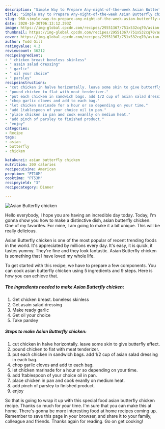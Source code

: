 ```yaml
---
description: "Simple Way to Prepare Any-night-of-the-week Asian Butterfly chicken"
title: "Simple Way to Prepare Any-night-of-the-week Asian Butterfly chicken"
slug: 960-simple-way-to-prepare-any-night-of-the-week-asian-butterfly-chicken
date: 2020-10-30T06:13:12.393Z
image: https://img-global.cpcdn.com/recipes/29551367/751x532cq70/asian-butterfly-chicken-recipe-main-photo.jpg
thumbnail: https://img-global.cpcdn.com/recipes/29551367/751x532cq70/asian-butterfly-chicken-recipe-main-photo.jpg
cover: https://img-global.cpcdn.com/recipes/29551367/751x532cq70/asian-butterfly-chicken-recipe-main-photo.jpg
author: Todd Gill
ratingvalue: 4.3
reviewcount: 36212
recipeingredient:
- " chicken breast boneless skinless"
- " asain salad dressing"
- " garlic"
- " oil your choice"
- " parsley"
recipeinstructions:
- "cut chicken in halve horizontally. leave some skin to give butterfly effect."
- "pound chicken to flat with meat tenderizer."
- "put each chicken in sandwich bags. add 1/2 cup of asian salad dressing in each bag."
- "chop garlic cloves and add to each bag."
- "let chicken marinade for a hour or so depending on your time."
- "add 1tablespoon of your choice oil in pan."
- "place chicken in pan and cook evanlly on medium heat."
- "add pinch of parsley to finished product."
- "enjoy"
categories:
- Recipe
tags:
- asian
- butterfly
- chicken

katakunci: asian butterfly chicken 
nutrition: 200 calories
recipecuisine: American
preptime: "PT10M"
cooktime: "PT53M"
recipeyield: "3"
recipecategory: Dinner

---
```



![Asian Butterfly chicken](https://img-global.cpcdn.com/recipes/29551367/751x532cq70/asian-butterfly-chicken-recipe-main-photo.jpg)

Hello everybody, I hope you are having an incredible day today. Today, I'm gonna show you how to make a distinctive dish, asian butterfly chicken. One of my favorites. For mine, I am going to make it a bit unique. This will be really delicious.

Asian Butterfly chicken is one of the most popular of recent trending foods in the world. It's appreciated by millions every day. It's easy, it is quick, it tastes yummy. They're fine and they look fantastic. Asian Butterfly chicken is something that I have loved my whole life.




To get started with this recipe, we have to prepare a few components. You can cook asian butterfly chicken using 5 ingredients and 9 steps. Here is how you can achieve that.

<!--inarticleads1-->

##### The ingredients needed to make Asian Butterfly chicken:

1. Get  chicken breast. boneless skinless
1. Get  asain salad dressing
1. Make ready  garlic
1. Get  oil your choice
1. Take  parsley




<!--inarticleads2-->

##### Steps to make Asian Butterfly chicken:

1. cut chicken in halve horizontally. leave some skin to give butterfly effect.
1. pound chicken to flat with meat tenderizer.
1. put each chicken in sandwich bags. add 1/2 cup of asian salad dressing in each bag.
1. chop garlic cloves and add to each bag.
1. let chicken marinade for a hour or so depending on your time.
1. add 1tablespoon of your choice oil in pan.
1. place chicken in pan and cook evanlly on medium heat.
1. add pinch of parsley to finished product.
1. enjoy




So that is going to wrap it up with this special food asian butterfly chicken recipe. Thanks so much for your time. I'm sure that you can make this at home. There's gonna be more interesting food at home recipes coming up. Remember to save this page in your browser, and share it to your family, colleague and friends. Thanks again for reading. Go on get cooking!
